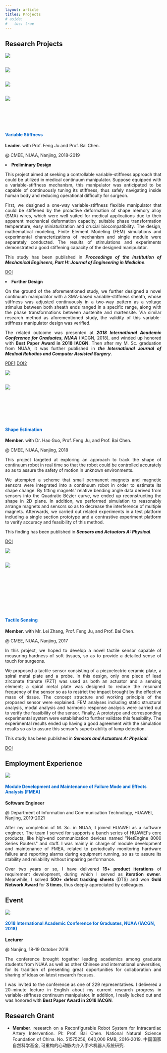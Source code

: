```yaml
---
layout: article
titles: Projects
# aside:
#   toc: true
---
```


## Research Projects
<div class="item">
  <div class="item__image">
    <img class="image image--xl shadow" src="/assets/projects/research experience- variable-stiffness manipulator.png" style="margin-bottom: 30px;"/><br>
    <img class="image image--xl shadow" src="/assets/projects/research experience- one-way  variable-stiffness mechanism.png" style="margin-bottom: 30px;"/><br>
    <img class="image image--xl shadow" src="/assets/projects/research experience- lab visitation.png" style="margin-bottom: 30px;"/><br>
    <img class="image image--xl shadow" src="/assets/projects/research experience- two-way variable-stiffness method.png" style="margin-bottom: 80px;"/>
  </div>
  <div class="item__content">
    <div class="item__header">
      <h4 style="color:#0066CC">Variable Stiffness</h4>
    </div>
    <div class="item__description">
      <p><b>Leader</b>. with Prof. Feng Ju and Prof. Bai Chen.</p>
      <p>@ CMEE, NUAA, Nanjing, 2018-2019</p>
      <p><li><b>Preliminary Design</b></li></p>
      <p style ="text-align:justify;">This project aimed at seeking a controllable variable-stiffness approach that could be utilized in medical continuum manipulator. Suppose equipped with a variable-stiffness mechanism, this manipulator was anticipated to be capable of continuously tuning its stiffness, thus safely navigating inside human body and reducing operational difficulty for surgeon.</p>
      <p style ="text-align:justify;">First, we designed a one-way variable-stiffness flexible manipulator that could be stiffened by the proactive deformation of shape memory alloy (SMA) wires, which were well suited for medical applications due to their apparent mechanical deformation capacity, suitable phase transformation temperature, easy miniaturization and crucial biocompatibility. The design, mathematical modeling, Finite Element Modeling (FEM) simulations and experimental characterizations of mechanism and single module were separately conducted. The results of stimulations and experiments demonstrated a good stiffening capacity of the designed manipulator.</p>
      <p style ="text-align:justify;">This study has been published in <b><i>Proceedings of the Institution of Mechanical Engineers, Part H: Journal of Engineering in Medicine</i></b>.</p>
      <p>
        <a class="button button--secondary button--pill" href="https://journals.sagepub.com/doi/full/10.1177/0954411918802922" target="_blank" rel="noopener noreferrer">DOI</a>
      </p>
      <p><li><b>Further Design</b></li></p>
      <p style ="text-align:justify;">On the ground of the aforementioned study, we further designed a novel continuum manipulator with a SMA-based variable-stiffness sheath, whose stiffness was adjusted continuously in a two-way pattern as a voltage stimulus between both sheath ends ranged in a specific range, along with the phase transformations between austenite and martensite. Via similar research method as aforementioned study, the validity of this variable-stiffness manipulator design was verified.</p>
      <p style ="text-align:justify;">The related outcome was presented at <b><i>2018 International Academic Conference for Graduates, NUAA</i></b> (IACGN, 2018), and winded up honored with <b>Best Paper Award in 2018 IACGN</b>. Then after my M. Sc. graduation from NUAA, it was further published in <b><i>the International Journal of Medical Robotics and Computer Assisted Surgery</i></b>.</p>
      <p>
        <a class="button button--secondary button--pill" href="/assets/projects/paper- IACGN2018.pdf" download="IACGN2018_Volume5.pdf">PDF1</a>
        <a class="button button--secondary button--pill" href="https://onlinelibrary.wiley.com/doi/pdf/10.1002/rcs.2081" target="_blank" rel="noopener noreferrer">DOI2</a>
      </p>
    </div>
  </div>
</div>
<div class="item">
  <div class="item__image">
    <img class="image image--xl shadow" src="/assets/projects/research experience- concept design of shape estimation-1.png"  style="margin-bottom: 30px;"/><br>
    <img class="image image--xl shadow" src="/assets/projects/research experience- concept design of shape estimation-2.png" style="margin-bottom: 100px;"/>
  </div>
  <div class="item__content">
    <div class="item__header">
      <h4 style="color:#0066CC">Shape Estimation</h4>
    </div>
    <div class="item__description">
      <p><b>Member</b>. with Dr. Hao Guo, Prof. Feng Ju, and Prof. Bai Chen.</p>
      <p>@ CMEE, NUAA, Nanjing, 2018</p>
      <p style ="text-align:justify;">This project targeted at exploring an approach to track the shape of continuum robot in real time so that the robot could be controlled accurately so as to assure the safety of motion in unknown environments.</p>
      <p style ="text-align:justify;">We attempted a scheme that small permanent magnets and magnetic sensors were integrated into a continuum robot in order to estimate its shape change. By fitting magnets' relative bending angle data derived from sensors into the Quadratic Bézier curve, we ended up reconstructing the shape in 2D plane. In addition, we performed simulation to reasonably arrange magnets and sensors so as to decrease the interference of multiple magnets. Afterwards, we carried out related experiments in a test platform including a single section prototype and a contrastive experiment platform to verify accuracy and feasibility of this method.</p>
      <p>This finding has been published in <b><i>Sensors and Actuators A: Physical</i></b>.</p>
      <p>
        <a class="button button--secondary button--pill" href="https://doi.org/10.1016/j.sna.2018.11.030" target="_blank" rel="noopener noreferrer">DOI</a>
      </p>
    </div>
  </div>
</div>
<div class="item">
  <div class="item__image">
    <img class="image image--xl shadow" src="/assets/projects/research experience- design of tactile sensor.png"  style="margin-bottom: 30px;"/><br>
    <img class="image image--xl shadow" src="/assets/projects/research experience- tactile sensor experiment platform.png" style="margin-bottom: 140px;"/>
  </div>
  <div class="item__content">
    <div class="item__header">
      <h4  style="color:#0066CC">Tactile Sensing</h4>
    </div>
    <div class="item__description">
      <p><b>Member</b>. with Mr. Lei Zhang, Prof. Feng Ju, and Prof. Bai Chen.</p>
      <p>@ CMEE, NUAA, Nanjing, 2017</p>
      <p style ="text-align:justify;">In this project, we hoped to develop a novel tactile sensor capable of measuring hardness of soft tissues, so as to provide a detailed sense of touch for surgeons.</p>
      <p style ="text-align:justify;">We proposed a tactile sensor consisting of a piezoelectric ceramic plate, a spiral metal plate and a probe. In this design, only one piece of lead zirconate titanate (PZT) was used as both an actuator and a sensing element; a spiral metal plate was designed to reduce the resonant frequency of the sensor so as to restrict the impact brought by the effective mass of tissue. The concept structure and working principle of the proposed sensor were explained. FEM analyses including static structural analysis, modal analysis and harmonic response analysis were carried out to verify the feasibility of the sensor. Finally, A prototype and corresponding experimental system were established to further validate this feasibility. The experimental results ended up having a good agreement with the simulation results so as to assure this sensor's superb ability of lump detection.</p>
      <p style ="text-align:justify;">This study has been published in <b><i>Sensors and Actuators A: Physical</i></b>.</p>
      <p>
        <a class="button button--secondary button--pill" href="https://doi.org/10.1016/j.sna.2017.09.012" target="_blank" rel="noopener noreferrer">DOI</a>
      </p>
    </div>
  </div>
</div>

## Employment Experience
<div class="item">
  <div class="item__image">
    <img class="image image--xl shadow" src="/assets/projects/work experience- NE8000 series.png"/>
  </div>
  <div class="item__content">
    <div class="item__header">
      <h4 style="color:#0066CC">Module Development and Maintenance of Failure Mode and Effects Analysis (FMEA)</h4>
    </div>
    <div class="item__description">
      <p><b>Software Engineer</b></p>
      <p>@ Department of Information and Communication Technology, HUAWEI, Nanjing, 2019-2021</p>
      <p style ="text-align:justify;">After my completion of M. Sc. in NUAA, I joined HUAWEI as a software engineer. The team I served for supports a bunch series of HUAWEI's core products, like high-end communication devices named "NetEngine 8000 Series Routers" and stuff. I was mainly in charge of module development and maintenance of FMEA, related to periodically monitoring hardware failure and reporting alarms during equipment running, so as to assure its stability and reliability without impairing performance.</p>
      <p style ="text-align:justify;">Over two years or so, I have delivered <b>15+ product iterations</b> of requirement development, during which I served as <b>iteration owner</b>. Meanwhile, I solved <b>500+ defect tracking sheets</b> (DTS) and won <b>Gold Network Award</b> for <b>3 times</b>, thus deeply appreciated by colleagues.</p>
    </div>
  </div>
</div>

## Event
<div class="item">
  <div class="item__image">
    <img class="image image--xl shadow" src="/assets/projects/events-IACGN 2018.png"/>
  </div>
  <div class="item__content">
    <div class="item__header">
      <h4 style="color:#0066CC">2018 International Academic Conference for Graduates, NUAA (IACGN, 2018)</h4>
    </div>
    <div class="item__description">
      <p><b>Lecturer</b></p>
      <p>@ Nanjing, 18-19 October 2018</p>
      <p style ="text-align:justify;">The conference brought together leading academics among graduate students from NUAA as well as other Chinese and international universities, for its tradition of presenting great opportunities for collaboration and sharing of ideas on latest research focuses. </p>
      <p style ="text-align:justify;">I was invited to the conference as one of 229 representatives. I delivered a 20-minute lecture in English about my current research progress in variable-stiffness continuum manipulator. In addition, I really lucked out and was honored with <b>Best Paper Award in 2018 IACGN</b>.</p>
    </div>
  </div>
</div>

## Research Grant
- <p style ="text-align:justify;"><b>Member</b>. research on a Reconfigurable Robot System for Intracardiac Artery Intervention. PI: Prof. Bai Chen. National Natural Science Foundation of China. No. 51575256, 640,000 RMB, 2016-2019. 中国国家自然科学基金, 可重构的心动脉内介入手术机器人系统研究.</p>
